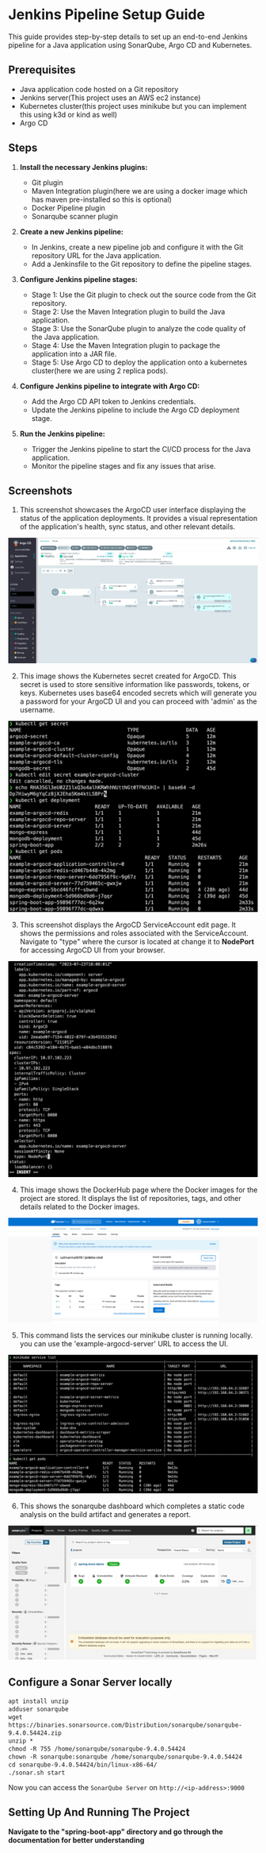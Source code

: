 # Jenkins Pipeline Setup Guide

This guide provides step-by-step details to set up an end-to-end Jenkins pipeline for a Java application using SonarQube, Argo CD and Kubernetes.

## Prerequisites

- Java application code hosted on a Git repository
- Jenkins server(This project uses an AWS ec2 instance)
- Kubernetes cluster(this project uses minikube but you can implement this using k3d or kind as well)
- Argo CD

## Steps

1. **Install the necessary Jenkins plugins:**
   - Git plugin
   - Maven Integration plugin(here we are using a docker image which has maven pre-installed so this is optional)
   - Docker Pipeline plugin
   - Sonarqube scanner plugin

2. **Create a new Jenkins pipeline:**
   - In Jenkins, create a new pipeline job and configure it with the Git repository URL for the Java application.
   - Add a Jenkinsfile to the Git repository to define the pipeline stages.

3. **Configure Jenkins pipeline stages:**
   - Stage 1: Use the Git plugin to check out the source code from the Git repository.
   - Stage 2: Use the Maven Integration plugin to build the Java application.
   - Stage 3: Use the SonarQube plugin to analyze the code quality of the Java application.
   - Stage 4: Use the Maven Integration plugin to package the application into a JAR file.
   - Stage 5: Use Argo CD to deploy the application onto a kubernetes cluster(here we are using 2 replica pods).

4. **Configure Jenkins pipeline to integrate with Argo CD:**
   - Add the Argo CD API token to Jenkins credentials.
   - Update the Jenkins pipeline to include the Argo CD deployment stage.

5. **Run the Jenkins pipeline:**
   - Trigger the Jenkins pipeline to start the CI/CD process for the Java application.
   - Monitor the pipeline stages and fix any issues that arise.

## Screenshots

1. This screenshot showcases the ArgoCD user interface displaying the status of the application deployments. It provides a visual representation of the application's health, sync status, and other relevant details.




![ArgoCD UI](ArgoCD-UI.png) 





2. This image shows the Kubernetes secret created for ArgoCD. This secret is used to store sensitive information like passwords, tokens, or keys. Kubernetes uses base64 encoded secrets which will generate you a password for your ArgoCD UI and you can proceed with 'admin' as the username. 




![ArgoCD-secret](ArgoCD-secret.png) 




3. This screenshot displays the ArgoCD ServiceAccount edit page. It shows the permissions and roles associated with the ServiceAccount. Navigate to "type" where the cursor is located at change it to **NodePort** for accessing ArgoCD UI from your browser. 



![Argocd-svc-edit](Argocd-scv-edit.png)



4. This image shows the DockerHub page where the Docker images for the project are stored. It displays the list of repositories, tags, and other details related to the Docker images.




![dockerhub UI](dockerhub.png)





5. This command lists the services our minikube cluster is running locally. you can use the 'example-argocd-server' URL to access the UI.



![minikube-service-list](minikube-service-list.png) 






6. This shows the sonarqube dashboard which completes a static code analysis on the build artifact and generates a report. 




![sonarqube-dashboard-static-code-analysis](sonarqube-dashboard-static-code-analysis.png)






## Configure a Sonar Server locally

```
apt install unzip
adduser sonarqube
wget https://binaries.sonarsource.com/Distribution/sonarqube/sonarqube-9.4.0.54424.zip
unzip *
chmod -R 755 /home/sonarqube/sonarqube-9.4.0.54424
chown -R sonarqube:sonarqube /home/sonarqube/sonarqube-9.4.0.54424
cd sonarqube-9.4.0.54424/bin/linux-x86-64/
./sonar.sh start
```

Now you can access the `SonarQube Server` on `http://<ip-address>:9000` 

   
## Setting Up And Running The Project

**Navigate to the "spring-boot-app" directory and go through the documentation for better understanding**
